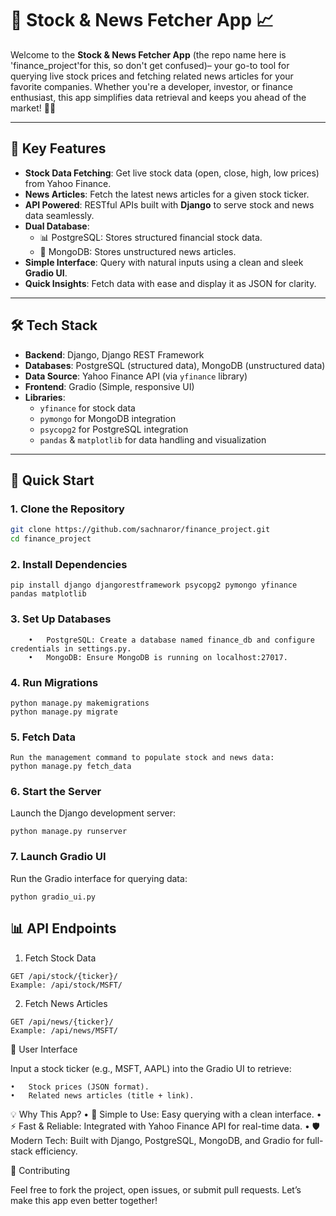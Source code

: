 # 🚀 Stock & News Fetcher App 📈

Welcome to the **Stock & News Fetcher App** (the repo name here is 'finance_project'for this, so don't get confused)– your go-to tool for querying live stock prices and fetching related news articles for your favorite companies. Whether you're a developer, investor, or finance enthusiast, this app simplifies data retrieval and keeps you ahead of the market! 💼✨

---

## 🎯 **Key Features**
- **Stock Data Fetching**: Get live stock data (open, close, high, low prices) from Yahoo Finance.
- **News Articles**: Fetch the latest news articles for a given stock ticker.
- **API Powered**: RESTful APIs built with **Django** to serve stock and news data seamlessly.
- **Dual Database**:
   - 📊 PostgreSQL: Stores structured financial stock data.
   - 📰 MongoDB: Stores unstructured news articles.
- **Simple Interface**: Query with natural inputs using a clean and sleek **Gradio UI**.
- **Quick Insights**: Fetch data with ease and display it as JSON for clarity.

---

## 🛠️ **Tech Stack**
- **Backend**: Django, Django REST Framework
- **Databases**: PostgreSQL (structured data), MongoDB (unstructured data)
- **Data Source**: Yahoo Finance API (via `yfinance` library)
- **Frontend**: Gradio (Simple, responsive UI)
- **Libraries**:
   - `yfinance` for stock data
   - `pymongo` for MongoDB integration
   - `psycopg2` for PostgreSQL integration
   - `pandas` & `matplotlib` for data handling and visualization

---

## 🚀 **Quick Start**

### 1. **Clone the Repository**
```bash
git clone https://github.com/sachnaror/finance_project.git
cd finance_project
```

### 2. **Install Dependencies**
```
pip install django djangorestframework psycopg2 pymongo yfinance pandas matplotlib
```

### 3. **Set Up Databases**
```
	•	PostgreSQL: Create a database named finance_db and configure credentials in settings.py.
	•	MongoDB: Ensure MongoDB is running on localhost:27017.
```
### 4. **Run Migrations**
```
python manage.py makemigrations
python manage.py migrate
```

### 5. **Fetch Data**
```
Run the management command to populate stock and news data:
python manage.py fetch_data
```

### 6. **Start the Server**

Launch the Django development server:
```
python manage.py runserver
```

### 7. **Launch Gradio UI**

Run the Gradio interface for querying data:
```
python gradio_ui.py
```

## 📊 **API Endpoints**

1.	Fetch Stock Data

```
GET /api/stock/{ticker}/
Example: /api/stock/MSFT/
```

2.	Fetch News Articles
```
GET /api/news/{ticker}/
Example: /api/news/MSFT/
```

🎨 User Interface

Input a stock ticker (e.g., MSFT, AAPL) into the Gradio UI to retrieve:

	•	Stock prices (JSON format).
	•	Related news articles (title + link).


💡 Why This App?
	•	🎯 Simple to Use: Easy querying with a clean interface.
	•	⚡ Fast & Reliable: Integrated with Yahoo Finance API for real-time data.
	•	🛡️ Modern Tech: Built with Django, PostgreSQL, MongoDB, and Gradio for full-stack efficiency.


🤝 Contributing

Feel free to fork the project, open issues, or submit pull requests. Let’s make this app even better together!
